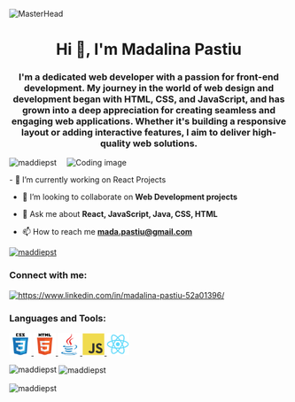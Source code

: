 ![MasterHead](https://user-images.githubusercontent.com/95478989/198955082-6e78ebb5-e1e4-49f9-8d32-6e5af3984dcd.gif)
<h1 align="center">Hi 👋, I'm Madalina Pastiu</h1>
<h3 align="center">I'm a dedicated web developer with a passion for front-end development. My journey in the world of web design and development began with HTML, CSS, and JavaScript, and has grown into a deep appreciation for creating seamless and engaging web applications. Whether it's building a responsive layout or adding interactive features, I aim to deliver high-quality web solutions.</h3>
<img align= "right" alt = "Coding image" width ="400" src ="https://thumbs.dreamstime.com/b/young-programmer-concentrated-working-project-developing-programming-coding-technologies-screen-codes-developer-271715415.jpg"

<p align="left"> <img src="https://komarev.com/ghpvc/?username=maddiepst&label=Profile%20views&color=0e75b6&style=flat" alt="maddiepst" /> </p>
- 🔭 I’m currently working on React Projects

- 👯 I’m looking to collaborate on **Web Development projects**

- 💬 Ask me about **React, JavaScript, Java, CSS, HTML**

- 📫 How to reach me **mada.pastiu@gmail.com**


<p align="left"> <a href="https://github.com/ryo-ma/github-profile-trophy"><img src="https://github-profile-trophy.vercel.app/?username=maddiepst" alt="maddiepst" /></a> </p>


<h3 align="left">Connect with me:</h3>
<p align="left">
<a href="https://www.linkedin.com/in/madalina-pastiu-52a01396/" target="blank"><img align="center" src="https://raw.githubusercontent.com/rahuldkjain/github-profile-readme-generator/master/src/images/icons/Social/linked-in-alt.svg" alt="https://www.linkedin.com/in/madalina-pastiu-52a01396/" height="30" width="40" /></a>
</p>

<h3 align="left">Languages and Tools:</h3>
<p align="left"> <a href="https://www.w3schools.com/css/" target="_blank" rel="noreferrer"> <img src="https://raw.githubusercontent.com/devicons/devicon/master/icons/css3/css3-original-wordmark.svg" alt="css3" width="40" height="40"/> </a> <a href="https://www.w3.org/html/" target="_blank" rel="noreferrer"> <img src="https://raw.githubusercontent.com/devicons/devicon/master/icons/html5/html5-original-wordmark.svg" alt="html5" width="40" height="40"/> </a> <a href="https://www.java.com" target="_blank" rel="noreferrer"> <img src="https://raw.githubusercontent.com/devicons/devicon/master/icons/java/java-original.svg" alt="java" width="40" height="40"/> </a> <a href="https://developer.mozilla.org/en-US/docs/Web/JavaScript" target="_blank" rel="noreferrer"> <img src="https://raw.githubusercontent.com/devicons/devicon/master/icons/javascript/javascript-original.svg" alt="javascript" width="40" height="40"/> <img src="https://raw.githubusercontent.com/devicons/devicon/master/icons/react/react-original.svg" alt="react" width="40" height="40"/></a> </p>

<p><img align="left" src="https://github-readme-stats.vercel.app/api/top-langs?username=maddiepst&show_icons=true&locale=en&layout=compact" alt="maddiepst" /></p>

<p>&nbsp;<img align="center" src="https://github-readme-stats.vercel.app/api?username=maddiepst&show_icons=true&locale=en" alt="maddiepst" /></p>

<p><img align="center" src="https://github-readme-streak-stats.herokuapp.com/?user=maddiepst&" alt="maddiepst" /></p>

